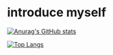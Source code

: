 introduce myself
=================
   

[![Anurag's GitHub stats](https://github-readme-stats.vercel.app/api?username=cats0713&theme=dark&show_icons=true)](https://github.com/anuraghazra/github-readme-stats)
   
[![Top Langs](https://github-readme-stats.vercel.app/api/top-langs/?username=cats0713&layout=compact&theme=dark)](https://github.com/anuraghazra/github-readme-stats)

